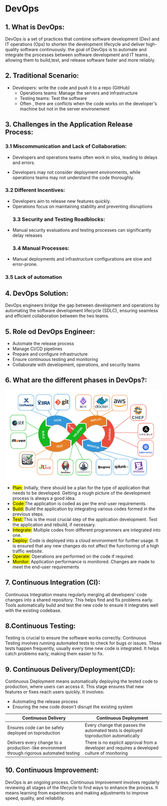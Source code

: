 # DevOps

## 1. **What is DevOps**:
DevOps is a set of practices that combine software development (Dev) and IT operations (Ops) to shorten the development lifecycle and deliver high-quality software continuously.
the goal of DevOps is to automate and integrate the processes between software development and IT teams , allowing them to build,test, and release software faster and more reliably.
## 2. **Traditional Scenario**:
  * Developers: write the code and push it to a repo (GitHub)
    * Operations teams: Manage the servers and infrastructure
    * Testing teams: Test the software
    * Often , there are conflicts when the code works on the developer's machine but not in the server environement 
## 3. **Challenges in the Application Release Process**:
 
   ### 3.1 **Miscommunication and Lack of Collaboration**:
   *  Developers and operations teams often work in silos, leading to delays and errors.
    
   * Developers may not consider deployment environments, while operations teams may not understand the code thoroughly.
   ### 3.2 **Different Incentives**:
* Developers aim to release new features quickly.
* Operations focus on maintaining stability and preventing disruptions
    ### 3.3 **Security and Testing Roadblocks**:
 * Manual security evaluations and testing processes can significantly delay releases
    ### 3.4 **Manual Processes**:
* Manual deployments and infrastructure configurations are slow and error-prone.
### 3.5 **Lack of automation**

## 4. **DevOps Solution**:
DevOps engineers bridge the gap between development and operations by automating the software development lifecycle (SDLC), ensuring seamless and efficient collaboration between the two teams.

## 5. **Role od DevOps Engineer**:
 * Automate the release process
* Manage CI/CD pipelines
* Prepare and configure infrastructure
* Ensure continuous testing and monitoring
* Collaborate with development, operations, and security teams

## 6. **What are the different phases in DevOps?**:

![The Google Logo](/media\devopsimage.png)

 * <mark> Plan:</mark> Initially, there should be a plan for the type of application that needs to be
 developed. Getting a rough picture of the development process is always a good
 idea.
 * <mark> Code:</mark>The application is coded as per the end-user requirements.
 * <mark>Build:</mark> Build the application by integrating various codes formed in the previous
 steps.
 * <mark> Test: </mark> This is the most crucial step of the application development. Test the
 application and rebuild, if necessary.
 * <mark>Integrate:</mark> Multiple codes from different programmers are integrated into one.
 * <mark>Deploy:</mark> Code is deployed into a cloud environment for further usage. It is
 ensured that any new changes do not affect the functioning of a high traffic
 website.
 * <mark>Operate:</mark> Operations are performed on the code if required.
 * <mark>Monitor:</mark> Application performance is monitored. Changes are made to meet the
 end-user requirements

 ## 7. **Continuous Integration (CI)**:
 Continuous Integration means regularly merging all developers' code changes into a shared repository. This helps find and fix problems early. Tools automatically build and test the new code to ensure it integrates well with the existing codebase.
 ## 8.**Continuous Testing**:
 Testing is crucial to ensure the software works correctly. Continuous Testing involves running automated tests to check for bugs or issues. These tests happen frequently, usually every time new code is integrated. It helps catch problems early, making them easier to fix.
 ## 9. **Continuous Delivery/Deployment(CD)**:
 Continuous Deployment means automatically deploying the tested code to production, where users can access it. This stage ensures that new features or fixes reach users quickly. It involves:

  * Automating the release process
  * Ensuring the new code doesn't disrupt the existing system

  |Continuous Delivery |  Continuous Deployment |
| ----- | ------- |
| Ensures code can be safely deployed on toproduction | Every change that passes the automated tests is deployed toproduction automatically     |
| Delivers every change to a production-like environment through rigorous automated testing  | There is no explicit approval from a developer and requires a developed culture of monitoring |
## 10. **Continuous Improvement**:
DevOps is an ongoing process. Continuous Improvement involves regularly reviewing all stages of the lifecycle to find ways to enhance the process. It means learning from experiences and making adjustments to improve speed, quality, and reliability.
